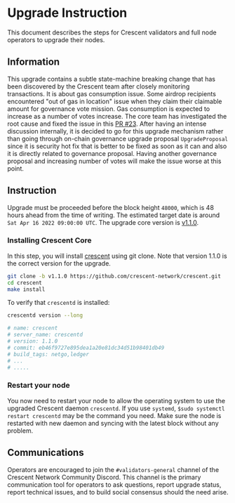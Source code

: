 # Upgrade Instruction

This document describes the steps for Crescent validators and full node operators to upgrade their nodes.

## Information

This upgrade contains a subtle state-machine breaking change that has been discovered by the Crescent team after closely monitoring transactions. It is about gas consumption issue. Some airdrop recipients encountered "out of gas in location" issue when they claim their claimable amount for governance vote mission. Gas consumption is expected to increase as a number of votes increase. The core team has investigated the root cause and fixed the issue in this [PR #23](https://github.com/crescent-network/crescent/pull/23). After having an intense discussion internally, it is decided to go for this upgrade mechanism rather than going through on-chain governance upgrade proposal `UpgradeProposal` since it is security hot fix that is better to be fixed as soon as it can and also it is directly related to governance proposal. Having another governance proposal and increasing number of votes will make the issue worse at this point.

## Instruction

Upgrade must be proceeded before the block height `48000`, which is 48 hours ahead from the time of writing. The estimated target date is around `Sat Apr 16 2022 09:00:00 UTC`. The upgrade core version is [v1.1.0](https://github.com/crescent-network/crescent/releases/tag/v1.1.0).

### Installing Crescent Core

In this step, you will install [crescent](https://github.com/crescent-network/crescent.git) using git clone. Note that version 1.1.0 is the correct version for the upgrade.

```bash
git clone -b v1.1.0 https://github.com/crescent-network/crescent.git
cd crescent 
make install
```

To verify that `crescentd` is installed:

```bash
crescentd version --long

# name: crescent
# server_name: crescentd
# version: 1.1.0
# commit: eb46f9727e895dea1a20e81dc34d51b98401db49
# build_tags: netgo,ledger
# ...
# .....
```

### Restart your node

You now need to restart your node to allow the operating system to use the upgraded Crescent daemon `crescentd`. If you use `systemd`, `$sudo systemctl restart crescentd` may be the command you need. Make sure the node is restarted with new daemon and syncing with the latest block without any problem. 


## Communications

Operators are encouraged to join the `#validators-general` channel of the Crescent Network Community Discord. This channel is the primary communication tool for operators to ask questions, report upgrade status, report technical issues, and to build social consensus should the need arise.

